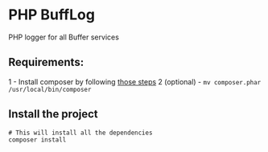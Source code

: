 # PHP BuffLog

PHP logger for all Buffer services

## Requirements:
1 - Install composer by following [those steps](https://getcomposer.org/download/)
2 (optional) - `mv composer.phar /usr/local/bin/composer`

## Install the project

```
# This will install all the dependencies
composer install
```
